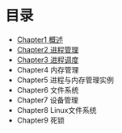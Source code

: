 # 目录
- [Chapter1 概述](https://github.com/abowloflrf/os-note/wiki/Chapter1-%E6%A6%82%E8%BF%B0)
- [Chapter2 进程管理](https://github.com/abowloflrf/os-note/wiki/Chapter2-%E8%BF%9B%E7%A8%8B%E7%AE%A1%E7%90%86)
- [Chapter3 进程调度](https://github.com/abowloflrf/os-note/wiki/Chapter3-%E8%BF%9B%E7%A8%8B%E8%B0%83%E5%BA%A6)
- Chapter4 内存管理
- Chapter5 进程与内存管理实例
- Chapter6 文件系统
- Chapter7 设备管理
- Chapter8 Linux文件系统
- Chapter9 死锁
